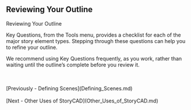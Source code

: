 ## Reviewing Your Outline ##
Reviewing Your Outline <br/>

Key Questions, from the Tools menu, provides a checklist for each of the major story element types. Stepping through these questions can help you to refine your outline. <br/>

We recommend using Key Questions frequently, as you work, rather than waiting until the outline’s complete before you review it. <br/>

 <br/>
 <br/>
[Previously - Defining Scenes](Defining_Scenes.md) <br/>
 <br/>
[Next - Other Uses of StoryCAD](Other_Uses_of_StoryCAD.md) <br/>
 <br/>

